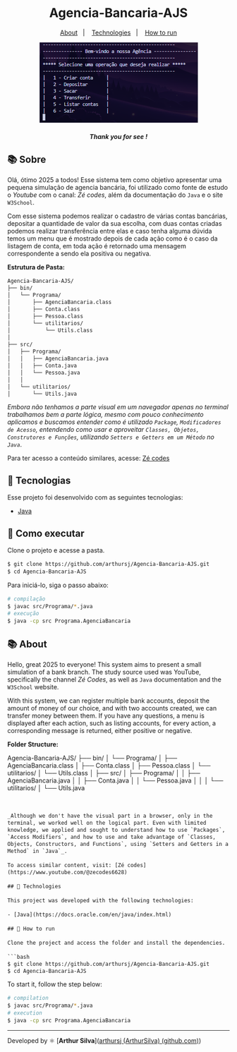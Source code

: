 <h1 align="center"> 
    Agencia-Bancaria-AJS
</h1>
<p align="center">
  <a href="#-About">About</a>&nbsp;&nbsp;&nbsp;|&nbsp;&nbsp;&nbsp;
  <a href="#-Technologies">Technologies</a>&nbsp;&nbsp;&nbsp;|&nbsp;&nbsp;&nbsp;
  <a href="#-How to run">How to run</a>
</p>
<p align="center">
    <img src="./img/agencia-bancaria.png">
</p>

<h5 style="text-align: center"> Thank you for see !</h5>


## 📚 Sobre

Olá, ótimo 2025 a todos! Esse sistema tem como objetivo apresentar uma pequena simulação de agencia bancária, foi utilizado como fonte de estudo o _Youtube_
com o canal: _Zé codes_, além da documentação do `Java` e o site `W3School`.

Com esse sistema podemos realizar o cadastro de várias contas bancárias, depositar a quantidade de valor da sua escolha, com duas contas criadas podemos realizar transferência entre elas e caso tenha alguma dúvida temos um menu que é mostrado depois de cada ação como é o caso da listagem de conta, em toda ação é retornado uma mensagem correspondente a sendo ela positiva ou
negativa.

**Estrutura de Pasta:**

```
Agencia-Bancaria-AJS/
├── bin/
│   └── Programa/
│       ├── AgenciaBancaria.class
│       ├── Conta.class
│       ├── Pessoa.class
│       └── utilitarios/
│           └── Utils.class
│
├── src/
│   ├── Programa/
│   │   ├── AgenciaBancaria.java
│   │   ├── Conta.java
│   │   └── Pessoa.java
│   │
│   └── utilitarios/
│       └── Utils.java
```

_Embora não tenhamos a parte visual em um navegador apenas no terminal trabalhamos bem a parte lógica, mesmo com pouco conhecimento aplicamos e buscamos entender como é utilizado `Package`, `Modificadores de Acesso`, entendendo como usar e aproveitar `Classes, Objetos, Construtores e Funções`, utilizando `Setters e Getters em um Método` no `Java`_.


Para ter acesso a conteúdo similares, acesse: [Zé codes](https://www.youtube.com/@zecodes6628)

## 🧪 Tecnologias

Esse projeto foi desenvolvido com as seguintes tecnologias:

- [Java](https://docs.oracle.com/en/java/index.html)
## 🚀 Como executar

Clone o projeto e acesse a pasta.

```bash
$ git clone https://github.com/arthursj/Agencia-Bancaria-AJS.git
$ cd Agencia-Bancaria-AJS
```

Para iniciá-lo, siga o passo abaixo:
```bash
# compilação
$ javac src/Programa/*.java
# execução
$ java -cp src Programa.AgenciaBancaria
```

## 📚 About

Hello, great 2025 to everyone! This system aims to present a small simulation of a bank branch. The study source used was YouTube, specifically the channel _Zé Codes_, as well as `Java` documentation and the `W3School` website.

With this system, we can register multiple bank accounts, deposit the amount of money of our choice, and with two accounts created, we can transfer money between them. If you have any questions, a menu is displayed after each action, such as listing accounts, for every action, a corresponding message is returned, either positive or negative.

**Folder Structure:**

Agencia-Bancaria-AJS/
├── bin/
│   └── Programa/
│       ├── AgenciaBancaria.class
│       ├── Conta.class
│       ├── Pessoa.class
│       └── utilitarios/
│           └── Utils.class
│
├── src/
│   ├── Programa/
│   │   ├── AgenciaBancaria.java
│   │   ├── Conta.java
│   │   └── Pessoa.java
│   │
│   └── utilitarios/
│       └── Utils.java
```


_Although we don't have the visual part in a browser, only in the terminal, we worked well on the logical part. Even with limited knowledge, we applied and sought to understand how to use `Packages`, `Access Modifiers`, and how to use and take advantage of `Classes, Objects, Constructors, and Functions`, using `Setters and Getters in a Method` in `Java`_.

To access similar content, visit: [Zé codes](https://www.youtube.com/@zecodes6628)

## 🧪 Technologies

This project was developed with the following technologies:

- [Java](https://docs.oracle.com/en/java/index.html)

## 🚀 How to run

Clone the project and access the folder and install the dependencies.

```bash
$ git clone https://github.com/arthursj/Agencia-Bancaria-AJS.git
$ cd Agencia-Bancaria-AJS
```

To start it, follow the step below:
```bash
# compilation
$ javac src/Programa/*.java
# execution
$ java -cp src Programa.AgenciaBancaria
```
--------------

Developed by :atom_symbol: [**Arthur Silva**]([arthursj (ArthurSilva) (github.com)](https://github.com/arthursj))
